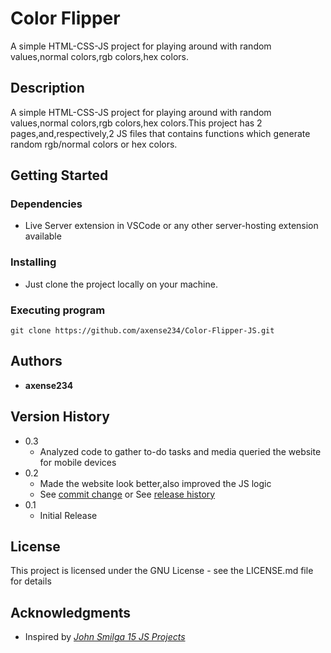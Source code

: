 # **Color Flipper**

A simple HTML-CSS-JS project for playing around with random values,normal colors,rgb colors,hex colors.

## **Description**

A simple HTML-CSS-JS project for playing around with random values,normal colors,rgb colors,hex colors.This project has 2 pages,and,respectively,2 JS files that contains functions which generate random rgb/normal colors or hex colors.

## **Getting Started**

### Dependencies

- Live Server extension in VSCode or any other server-hosting extension available

### Installing

- Just clone the project locally on your machine.

### Executing program

```
git clone https://github.com/axense234/Color-Flipper-JS.git
```

## **Authors**

- **axense234**

## **Version History**

- 0.3
  - Analyzed code to gather to-do tasks and media queried the website for mobile devices
- 0.2
  - Made the website look better,also improved the JS logic
  - See [commit change](https://github.com/axense234/Color-Flipper-JS/commits/master) or See [release history](https://github.com/axense234/Color-Flipper-JS/releases)
- 0.1
  - Initial Release

## **License**

This project is licensed under the GNU License - see the LICENSE.md file for details

## **Acknowledgments**

- Inspired by [_John Smilga 15 JS Projects_](https://www.youtube.com/watch?v=3PHXvlpOkf4&t=19s)
